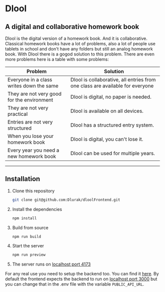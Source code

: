 # Dlool

## A digital and collaborative homework book

Dlool is the digital version of a homework book. And it is collaborative.
Classical homework books have a lot of problems, also a lot of people use tablets in school and don't have any folders but still an analog homework book. With Dlool there is a gogod solution to this problem. There are even more problems here is a table with some problems:

| Problem                                    | Solution                                                                      |
| ------------------------------------------ | ----------------------------------------------------------------------------- |
| Everyone in a class writes down the same   | Dlool is collaborative, all entries from one class are available for everyone |
| They are not very good for the environment | Dlool is digital, no paper is needed.                                         |
| They are not very practical                | Dlool is available on all devices.                                            |
| Entries are not very structured            | Dlool has a structured entry system.                                          |
| When you lose your homework book           | Dlool is digital, you can't lose it.                                          |
| Every year you need a new homework book    | Dlool can be used for multiple years.                                         |

---

## Installation

1. Clone this repository

   ```bash
   git clone git@github.com:Dlurak/dloolFrontend.git
   ```

2. Install the dependencies

   ```bash
   npm install
   ```

3. Build from source

   ```bash
   npm run build
   ```

4. Start the server

   ```bash
   npm run preview
   ```

5. The server runs on [localhost port 4173](http://localhost:4173)

For any real use you need to setup the backend too. You can find it [here](https://www.github.com/Dlurak/dloolBackend). By default the frontend expects the backend to run on [localhost port 3000](http://localhost:3000) but you can change that in the .env file with the variable `PUBLIC_API_URL`.
